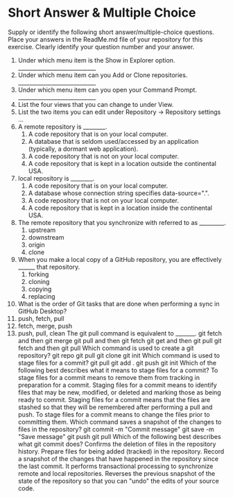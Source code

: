 # Short Answer & Multiple Choice
Supply or identify the following short answer/multiple-choice questions. Place your answers in the ReadMe.md file of your repository for this exercise. Clearly identify your question number and your answer.

1. Under which menu item is the Show in Explorer option. ____________________________
2. Under which menu item can you Add or Clone repositories. ____________________________
3. Under which menu item can you open your Command Prompt. ____________________________
4. List the four views that you can change to under View.
5. List the two items you can edit under Repository → Repository settings ...
6. A remote repository is ________.
   1) A code repository that is on your local computer.
   2) A database that is seldom used/accessed by an application (typically, a dormant web application).
   3) A code repository that is not on your local computer.
   4) A code repository that is kept in a location outside the continental USA.
7. local repository is ________.
   1. A code repository that is on your local computer.
   2. A database whose connection string specifies data-source=".".
   3. A code repository that is not on your local computer.
   4. A code repository that is kept in a location inside the continental USA.
8. The remote repository that you synchronize with referred to as _________.
   1. upstream
   2. downstream
   3. origin
   4. clone
9. When you make a local copy of a GitHub repository, you are effectively ______ that repository.
   1. forking
   2. cloning
   3. copying
   4. replacing
10. What is the order of Git tasks that are done when performing a sync in GitHub Desktop?
   1. push, fetch, pull
   2. fetch, merge, push
   3. push, pull, clean
The git pull command is equivalent to _______.
git fetch and then git merge
git pull and then git fetch
git get and then git pull
git fetch and then git pull
Which command is used to create a git repository?
git repo
git pull
git clone
git init
Which command is used to stage files for a commit?
git pull
git add .
git push
git init
Which of the following best describes what it means to stage files for a commit?
To stage files for a commit means to remove them from tracking in preparation for a commit.
Staging files for a commit means to identify files that may be new, modified, or deleted and marking those as being ready to commit.
Staging files for a commit means that the files are stashed so that they will be remembered after performing a pull and push.
To stage files for a commit means to change the files prior to committing them.
Which command saves a snapshot of the changes to files in the repository?
git commit -m "Commit message"
git save -m "Save message"
git push
git pull
Which of the following best describes what git commit does?
Confirms the deletion of files in the repository history.
Prepare files for being added (tracked) in the repository.
Record a snapshot of the changes that have happened in the repository since the last commit.
It performs transactional processing to synchronize remote and local repositories.
Reverses the previous snapshot of the state of the repository so that you can "undo" the edits of your source code.
